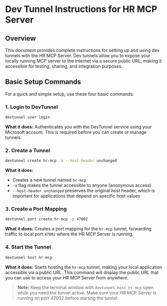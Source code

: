 # Dev Tunnel Instructions for HR MCP Server

## Overview

This document provides complete instructions for setting up and using dev tunnels with the HR MCP Server. Dev tunnels allow you to expose your locally running MCP server to the internet via a secure public URL, making it accessible for testing, sharing, and integration purposes.

## Basic Setup Commands

For a quick and simple setup, use these four basic commands:

### 1. Login to DevTunnel
```bash
devtunnel user login
```
**What it does:** Authenticates you with the DevTunnel service using your Microsoft account. This is required before you can create or manage tunnels.

### 2. Create a Tunnel
```bash
devtunnel create hr-mcp -a --host-header unchanged
```
**What it does:** 
- Creates a new tunnel named `hr-mcp`
- `-a` flag makes the tunnel accessible to anyone (anonymous access)
- `--host-header unchanged` preserves the original host header, which is important for applications that depend on specific host values

### 3. Create a Port Mapping
```bash
devtunnel port create hr-mcp -p 47002
```
**What it does:** Creates a port mapping for the `hr-mcp` tunnel, forwarding traffic to local port `47002` where the HR MCP Server is running.

### 4. Start the Tunnel
```bash
devtunnel host hr-mcp
```
**What it does:** Starts hosting the `hr-mcp` tunnel, making your local application accessible via a public URL. This command will display the public URL that you can use to access your HR MCP Server from anywhere.

> **Note:** Keep the terminal window with `devtunnel host hr-mcp` open while you need the tunnel active. Make sure your HR MCP Server is running on port 47002 before starting the tunnel.

